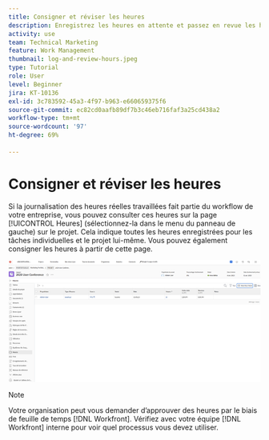 ```yaml
---
title: Consigner et réviser les heures
description: Enregistrez les heures en attente et passez en revue les heures consignées avant de fermer le projet dans  [!DNL  Workfront].
activity: use
team: Technical Marketing
feature: Work Management
thumbnail: log-and-review-hours.jpeg
type: Tutorial
role: User
level: Beginner
jira: KT-10136
exl-id: 3c783592-45a3-4f97-b963-e660659375f6
source-git-commit: ec82cd0aafb89df7b3c46eb716faf3a25cd438a2
workflow-type: tm+mt
source-wordcount: '97'
ht-degree: 69%

---
```


# Consigner et réviser les heures

Si la journalisation des heures réelles travaillées fait partie du workflow de votre entreprise, vous pouvez consulter ces heures sur la page [!UICONTROL Heures] (sélectionnez-la dans le menu du panneau de gauche) sur le projet. Cela indique toutes les heures enregistrées pour les tâches individuelles et le projet lui-même. Vous pouvez également consigner les heures à partir de cette page.

![Page Heures affichant les entrées d’heure](assets/planner-fund-log-and-review-hours.png)

>[!NOTE]
>
>Votre organisation peut vous demander d’approuver des heures par le biais de feuille de temps [!DNL Workfront]. Vérifiez avec votre équipe [!DNL Workfront] interne pour voir quel processus vous devez utiliser.

<!---
learn more url
Log time
--->
